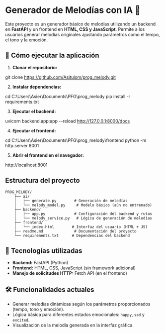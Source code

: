 # Generador de Melodías con IA 🎵

Este proyecto es un generador básico de melodías utilizando un backend en **FastAPI** y un frontend en **HTML, CSS y JavaScript**. Permite a los usuarios generar melodías originales ajustando parámetros como el tempo, el tono y la emoción.

## 🚀 Cómo ejecutar la aplicación

1. **Clonar el repositorio:**

git clone https://github.com/Asitulom/prog_melody.git

2. **Instalar dependencias:**

cd C:\Users\Asier\Documents\PFG\prog_melody
pip install -r requirements.txt


3. **Ejecutar el backend:**

uvicorn backend.app:app --reload
http://127.0.0.1:8000/docs


4. **Ejecutar el frontend:**

cd C:\Users\Asier\Documents\PFG\prog_melody\frontend
python -m http.server 8001


5. **Abrir el frontend en el navegador:**

http://localhost:8001

##  Estructura del proyecto

```
PROG_MELODY/
    ├── ai/
    │   ├── generate.py        # Generación de melodías
    │   └── melody_model.py     # Modelo básico (aún no entrenado)
    ├── backend/
    │   ├── app.py             # Configuración del backend y rutas
    │   └── melody_service.py   # Lógica de generación de melodías
    ├── frontend/
    │   └── index.html        # Interfaz del usuario (HTML + JS)
    ├── readme.md              # Documentación del proyecto
    └── requirements.txt      # Dependencias del backend
```

## 🔧 Tecnologías utilizadas
- **Backend:** FastAPI (Python)
- **Frontend:** HTML, CSS, JavaScript (sin framework adicional)
- **Manejo de solicitudes HTTP:** Fetch API (en el frontend)

## 🛠️ Funcionalidades actuales
- Generar melodías dinámicas según los parámetros proporcionados (tempo, tono y emoción).
- Lógica básica para diferentes estados emocionales: `happy`, `sad` y `excited`.
- Visualización de la melodía generada en la interfaz gráfica.
